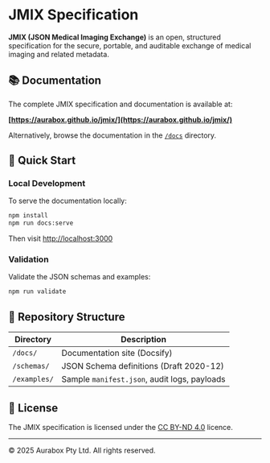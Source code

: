 # JMIX Specification

**JMIX (JSON Medical Imaging Exchange)** is an open, structured specification for the secure, portable, and auditable exchange of medical imaging and related metadata.

## 📚 Documentation

The complete JMIX specification and documentation is available at:

**[https://aurabox.github.io/jmix/](https://aurabox.github.io/jmix/)**

Alternatively, browse the documentation in the [`/docs`](./docs) directory.

## 🚀 Quick Start

### Local Development

To serve the documentation locally:

```sh
npm install
npm run docs:serve
```

Then visit [http://localhost:3000](http://localhost:3000)

### Validation

Validate the JSON schemas and examples:

```sh
npm run validate
```

## 📁 Repository Structure

| Directory   | Description                                           |
|-------------|-------------------------------------------------------|
| `/docs/`    | Documentation site (Docsify)                         |
| `/schemas/` | JSON Schema definitions (Draft 2020-12)               |
| `/examples/`| Sample `manifest.json`, audit logs, payloads          |

## 📄 License

The JMIX specification is licensed under the [CC BY-ND 4.0](https://creativecommons.org/licenses/by-nd/4.0/) licence.

---

© 2025 Aurabox Pty Ltd. All rights reserved.
